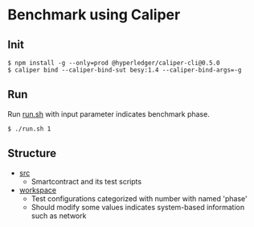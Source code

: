 # Benchmark using Caliper

## Init

```
$ npm install -g --only=prod @hyperledger/caliper-cli@0.5.0
$ caliper bind --caliper-bind-sut besy:1.4 --caliper-bind-args=-g 
```

## Run

Run [run.sh](./run.sh) with input parameter indicates benchmark phase.

```
$ ./run.sh 1
```

## Structure

- [src](./src/)
    - Smartcontract and its test scripts
- [workspace](./workspace/)
    - Test configurations categorized with number with named 'phase'
    - Should modify some values indicates system-based information such as network